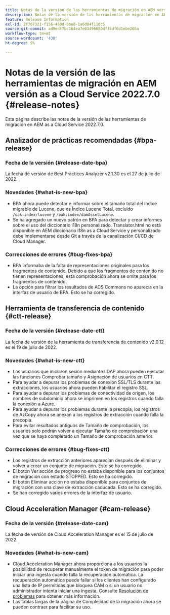 ```yaml
---
title: Notas de la versión de las herramientas de migración en AEM versión as a Cloud Service 2022.7.0
description: Notas de la versión de las herramientas de migración en AEM versión as a Cloud Service 2022.7.0
feature: Release Information
exl-id: 2f787321-f156-480d-bbe8-1a6d04f110c5
source-git-commit: ad9edf7bc164ea7e03496680dff8df6d1ebe266a
workflow-type: tm+mt
source-wordcount: '430'
ht-degree: 9%

---
```


# Notas de la versión de las herramientas de migración en AEM versión as a Cloud Service 2022.7.0 {#release-notes}

Esta página describe las notas de la versión de las herramientas de migración en AEM as a Cloud Service 2022.7.0.

## Analizador de prácticas recomendadas {#bpa-release}

### Fecha de la versión {#release-date-bpa}

La fecha de versión de Best Practices Analyzer v2.1.30 es el 27 de julio de 2022.

### Novedades {#what-is-new-bpa}

* BPA ahora puede detectar e informar sobre el tamaño total del índice migrable de Lucene, que es Índice Lucene Total, excluido `/oak:index/lucene` y `/oak:index/damAssetLucene`.
* Se ha agregado un nuevo patrón en BPA para detectar y crear informes sobre el uso del diccionario i18n personalizado. Translator.html no está disponible en AEM diccionario i18n as a Cloud Service y personalizado debe implementarse desde Git a través de la canalización CI/CD de Cloud Manager.

### Correcciones de errores {#bug-fixes-bpa}

* BPA informaba de la falta de representaciones originales para los fragmentos de contenido. Debido a que los fragmentos de contenido no tienen representaciones, esta comprobación ahora se omite para los fragmentos de contenido.
* La opción para filtrar los resultados de ACS Commons no aparecía en la interfaz de usuario de BPA. Esto se ha corregido.

## Herramienta de transferencia de contenido {#ctt-release}

### Fecha de la versión {#release-date-ctt}

La fecha de versión de la herramienta de transferencia de contenido v2.0.12 es el 19 de julio de 2022.

### Novedades {#what-is-new-ctt}

* Los usuarios que iniciaron sesión mediante LDAP ahora pueden ejecutar las funciones Comprobar tamaño y Asignación de usuarios en CTT.
* Para ayudar a depurar los problemas de conexión SSL/TLS durante las extracciones, los usuarios ahora pueden habilitar el registro SSL.
* Para ayudar a depurar los problemas de conectividad de origen, los nombres de subdominio ahora se imprimen en los registros cuando falla la conexión a Azure.
* Para ayudar a depurar los problemas durante la precopia, los registros de AzCopy ahora se anexan a los registros de extracción cuando falla la precopia.
* Para evitar resultados antiguos de Tamaño de comprobación, los usuarios solo podrán volver a ejecutar Tamaño de comprobación una vez que se haya completado un Tamaño de comprobación anterior.

### Correcciones de errores {#bug-fixes-ctt}

* Los registros de extracción anteriores aparecían después de eliminar y volver a crear un conjunto de migración. Esto se ha corregido.
* El botón Ver acción de progreso no estaba disponible para los conjuntos de migración con estado STOPPED. Esto se ha corregido.
* El botón Eliminar acción no estaba disponible para conjuntos de migración con una clave de extracción caducada. Esto se ha corregido.
* Se han corregido varios errores de la interfaz de usuario.

## Cloud Acceleration Manager {#cam-release}

### Fecha de la versión {#release-date-cam}

La fecha de versión de Cloud Acceleration Manager es el 15 de julio de 2022.

### Novedades {#what-is-new-cam}

* Cloud Acceleration Manager ahora proporciona a los usuarios la posibilidad de recuperar manualmente el token de migración para poder iniciar una ingesta cuando falla la recuperación automática. La recuperación automática puede fallar si los clientes han configurado una lista de IP permitidas que bloquea CAM o si un usuario no administrador intenta iniciar una ingesta. Consulte [Resolución de problemas](/help/journey-migration/content-transfer-tool/using-content-transfer-tool/ingesting-content.md#troubleshooting) para obtener más información.
* Las tablas largas de la página de Complejidad de la migración ahora se pueden contraer para facilitar su uso.
